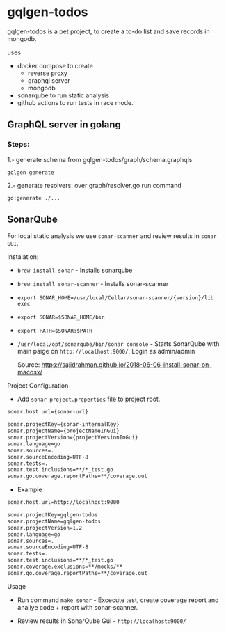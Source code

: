 # gqlgen-todos

gqlgen-todos is a pet project, to create a to-do list and save records in mongodb. 

uses

- docker compose to create 
  - reverse proxy 
  - graphql server
  - mongodb   
- sonarqube to run static analysis
- github actions to run tests in race mode. 

## GraphQL server in golang

### Steps: 

1.- generate schema from gqlgen-todos/graph/schema.graphqls
```
gqlgen generate
```

2.- generate resolvers: over graph/resolver.go run command
```
go:generate ./...
```

## SonarQube

For local static analysis we use `sonar-scanner` and review results in `sonar GUI`.

Instalation:

* `brew install sonar` - Installs sonarqube 
* `brew install sonar-scanner` - Installs sonar-scanner
* `export SONAR_HOME=/usr/local/Cellar/sonar-scanner/{version}/lib exec`
* `export SONAR=$SONAR_HOME/bin` 
* `export PATH=$SONAR:$PATH` 
* `/usr/local/opt/sonarqube/bin/sonar console` - Starts SonarQube with main paige on `http://localhost:9000/`. Login as admin/admin

    Source: https://sajidrahman.github.io/2018-06-06-install-sonar-on-macosx/

Project Configuration

* Add `sonar-project.properties` file to project root.

```bash
sonar.host.url={sonar-url}

sonar.projectKey={sonar-internalKey}
sonar.projectName={projectNameInGui}
sonar.projectVersion={projectVersionInGui}
sonar.language=go
sonar.sources=.
sonar.sourceEncoding=UTF-8
sonar.tests=.
sonar.test.inclusions=**/*_test.go
sonar.go.coverage.reportPaths=**/coverage.out
```

* Example

```bash
sonar.host.url=http://localhost:9000

sonar.projectKey=gqlgen-todos
sonar.projectName=gqlgen-todos
sonar.projectVersion=1.2
sonar.language=go
sonar.sources=.
sonar.sourceEncoding=UTF-8
sonar.tests=.
sonar.test.inclusions=**/*_test.go
sonar.coverage.exclusions=**/mocks/**
sonar.go.coverage.reportPaths=**/coverage.out
```  

Usage

* Run command `make sonar` - Excecute test, create coverage report and analiye code + report with sonar-scanner.

* Review results in SonarQube Gui - `http://localhost:9000/`
